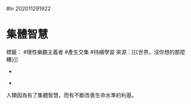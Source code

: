#ln 202011291922
# 集體智慧
標籤： #理性樂觀主義者 #產生交集 #持續學習 
來源：[[《世界，沒你想的那麼糟》]]

-

>

-

人類因為有了集體智慧，而有不斷改善生命水準的利基。